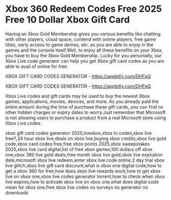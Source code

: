 # Xbox 360 Redeem Codes Free 2025 Free 10 Dollar Xbox Gift Card

Having an Xbox Gold Membership gives you various benefits like chatting with other players, cloud space, contend with online players, free game titles, early access to game demos, etc. as you are able to enjoy in the games and the console itself.Well, to enjoy all these benefits on your Xbox, you have to buy the Xbox Gold Membership. Lucky for you personally, our Xbox Live code generator can help you get Xbox gift card codes as you are able to avail of online for free.

XBOX GIFT CARD CODES GENERATOR - https://appbitly.com/DHFqQ


XBOX GIFT CARD CODES GENERATOR - https://appbitly.com/DHFqQ

Xbox Live codes and gift cards may be used to buy the newest Xbox games, applications, movies, devices, and more. As you already paid the entire amount during the time of purchase these gift cards, you can find no other hidden charges or expiry dates to worry.Just remember that Microsoft is not allowing users to purchase a product from a real Microsoft store using Xbox Live codes.

xbox gift card codes generator 2025,livexbox,xbox tv codes,xbox live free?,24 hour xbox live,deals on xbox live,buying xbox credits,xbox live gold code,xbox card codes free,free xbox points 2025,xbox sweepstakes 2025,xbox live card digital,list of free xbox games,100 dollars off xbox one,xbox 360 live gold deals,free month xbox live gold,xbox live expiration date,microsoft xbox live redeem,enter xbox live code online,2 day trial xbox live glitch,xbox live gift card discount,what is xbox one digital code,how to get a xbox 360 for free,how does xbox live rewards work,how to get xbox live on xbox one,xbox live codes generator torrent,how to check when xbox live expires,how to activate xbox live on xbox one,what does digital code mean for xbox one,free xbox live codes no surveys no generator no downloads
